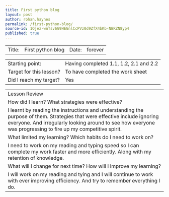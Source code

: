 ```yaml
---
title: First python blog
layout: post
author: rohan.haynes
permalink: /first-python-blog/
source-id: 1Ojez-wnTsv6G9HEGnlCcPVz0d9ZfX4bKb-NBRZN8yp4
published: true
---
```

<table>
  <tr>
    <td>Title: </td>
    <td>First python blog</td>
    <td>Date: </td>
    <td>forever</td>
  </tr>
</table>


<table>
  <tr>
    <td>Starting point: </td>
    <td>Having completed 1.1, 1.2, 2.1 and 2.2</td>
  </tr>
  <tr>
    <td>Target for this lesson? </td>
    <td>To have completed the work sheet</td>
  </tr>
  <tr>
    <td>Did I reach my target?  </td>
    <td> Yes </td>
  </tr>
</table>


<table>
  <tr>
    <td>Lesson Review</td>
  </tr>
  <tr>
    <td>How did I learn? What strategies were effective? </td>
  </tr>
  <tr>
    <td>I learnt by reading the instructions and understanding the purpose of them. Strategies that were effective include ignoring everyone. And irregularly looking around to see how everyone was progressing to fire up my competitive spirit.</td>
  </tr>
  <tr>
    <td>What limited my learning? Which habits do I need to work on? </td>
  </tr>
  <tr>
    <td>I need to work on my reading and typing speed so I can complete my work faster and more efficiently. Along with my retention of knowledge.</td>
  </tr>
  <tr>
    <td>What will I change for next time? How will I improve my learning?</td>
  </tr>
  <tr>
    <td>I will work on my reading and tying and I will continue to work with ever improving efficiency. And try to remember everything I do.</td>
  </tr>
</table>


